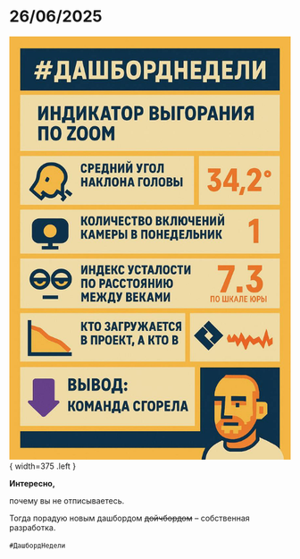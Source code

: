 # 26/06/2025

![ ](<../../assets/img/photo_2025-10-03_09-44-10.jpg>){ width=375 .left }

**Интересно,**
 
почему вы не отписываетесь.

Тогда порадую новым дашбордом ~~дойчбордом~~ – собственная разработка.

`#ДашбордНедели`